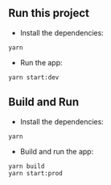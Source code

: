 ## Run this project

- Install the dependencies:
```
yarn
```
- Run the app:
```
yarn start:dev
```
## Build and Run
- Install the dependencies:
```
yarn
```
- Build and run the app:
```
yarn build
yarn start:prod
```
